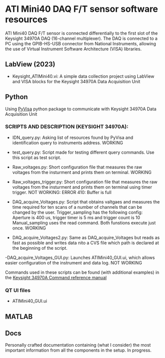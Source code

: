 # ATI Mini40 DAQ F/T sensor software resources
ATI Mini40 DAQ F/T sensor is connected differentially to the first slot of the Keysight 34970A DAQ (16-channel multiplexer). The DAQ is connected to a PC using the GPIB-HS-USB connector from National Instruments, allowing the use of Virtual Instrument Software Architecture (VISA) libraries. 


## LabView (2023)

 - Keysight_ATIMini40.vi: A simple data collection project using LabView and VISA blocks for the Keysight 34970A Data Acquisition Unit

## Python
Using [PyVisa](https://pyvisa.readthedocs.io/en/latest/index.html) python package to communicate with Keysight 34970A Data Acquisition Unit

### SCRIPTS AND DESCRIPTION (KEYSIGHT 34970A):

- IDN_query.py: Asking list of resources found by PyVisa and identification query to instruments address. WORKING
- test_query.py: Script made for testing different query commands. Use this script as test script.
- Raw_voltages.py: Short configuration file that measures the raw voltages from the insturment and prints them on terminal. WORKING
- Raw_voltages_trigger.py: Short configuration file that measures the raw voltages from the insturment and prints them on terminal using timer trigger. NOT WORKING: ERROR 410: Buffer is full

- DAQ_acquire_Voltages.py: Script that obtains valtgaes and measures the time required for ten scans of a number of channels that can be changed by the user. Trigger_sampling has the following config: Aperture is 400 us, trigger timer is 5 ms and trigger count is 10  Manual_sampling uses the read command. Both funstions execute just once. WORKING

- DAQ_acquire_Voltages2.py: Same as DAQ_acquire_Voltages but reads as fast as possible and writes data nito a CVS file which path is declared at the beginning of the script. 

-DAQ_acquire_Voltages_GUI.py: Launches ATIMini40_GUI.ui, which allows easier configuration of the instrument and data log. NOT WORKING


Commands used in these scripts can be found (with additional examples) in the [Keysight 34970A Command reference manual](https://documentation.help/Keysight-34970A-34972A/)

### QT UI files

- ATIMini40_GUI.ui

## MATLAB

## Docs
Personally crafted documentation containing (what I consider) the most important information from all the components in the setup. In progress.


